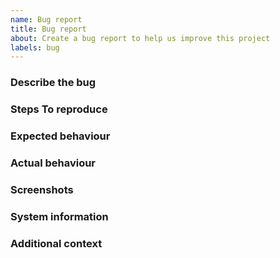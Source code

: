 ```yaml
---
name: Bug report
title: Bug report
about: Create a bug report to help us improve this project
labels: bug
---
```


### Describe the bug

<!--
  A clear and concise description of what the bug is.
-->

### Steps To reproduce

<!--
  A concise, repeatable, example of how to reproduce the issue.
-->

### Expected behaviour

<!--
  A clear and concise description of what you expected to happen.
-->

### Actual behaviour

<!--
  A clear and concise description of what actually happened. If an exception occurred, please include a stack trace if available.
-->

### Screenshots

<!--
  If applicable, add screenshots to help explain your problem.
-->

### System information

<!--
 - OS: [e.g. Windows 11]
 - Application Version [e.g. Git commit SHA]
 - .NET version (e.g. output from `dotnet --info`)
-->

### Additional context

<!--
  Add any other context about the problem here.
-->
